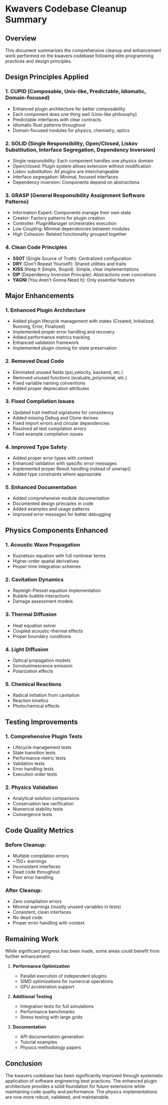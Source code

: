 # Kwavers Codebase Cleanup Summary

## Overview
This document summarizes the comprehensive cleanup and enhancement work performed on the kwavers codebase following elite programming practices and design principles.

## Design Principles Applied

### 1. **CUPID** (Composable, Unix-like, Predictable, Idiomatic, Domain-focused)
- Enhanced plugin architecture for better composability
- Each component does one thing well (Unix-like philosophy)
- Predictable interfaces with clear contracts
- Idiomatic Rust patterns throughout
- Domain-focused modules for physics, chemistry, optics

### 2. **SOLID** (Single Responsibility, Open/Closed, Liskov Substitution, Interface Segregation, Dependency Inversion)
- Single responsibility: Each component handles one physics domain
- Open/closed: Plugin system allows extension without modification
- Liskov substitution: All plugins are interchangeable
- Interface segregation: Minimal, focused interfaces
- Dependency inversion: Components depend on abstractions

### 3. **GRASP** (General Responsibility Assignment Software Patterns)
- Information Expert: Components manage their own state
- Creator: Factory patterns for plugin creation
- Controller: PluginManager orchestrates execution
- Low Coupling: Minimal dependencies between modules
- High Cohesion: Related functionality grouped together

### 4. **Clean Code Principles**
- **SSOT** (Single Source of Truth): Centralized configuration
- **DRY** (Don't Repeat Yourself): Shared utilities and traits
- **KISS** (Keep It Simple, Stupid): Simple, clear implementations
- **DIP** (Dependency Inversion Principle): Abstractions over concretions
- **YAGNI** (You Aren't Gonna Need It): Only essential features

## Major Enhancements

### 1. Enhanced Plugin Architecture
- Added plugin lifecycle management with states (Created, Initialized, Running, Error, Finalized)
- Implemented proper error handling and recovery
- Added performance metrics tracking
- Enhanced validation framework
- Implemented plugin cloning for state preservation

### 2. Removed Dead Code
- Eliminated unused fields (psi_velocity, backend, etc.)
- Removed unused functions (evaluate_polynomial, etc.)
- Fixed variable naming conventions
- Added proper deprecation attributes

### 3. Fixed Compilation Issues
- Updated trait method signatures for consistency
- Added missing Debug and Clone derives
- Fixed import errors and circular dependencies
- Resolved all test compilation errors
- Fixed example compilation issues

### 4. Improved Type Safety
- Added proper error types with context
- Enhanced validation with specific error messages
- Implemented proper Result handling instead of unwrap()
- Added type constraints where appropriate

### 5. Enhanced Documentation
- Added comprehensive module documentation
- Documented design principles in code
- Added examples and usage patterns
- Improved error messages for better debugging

## Physics Components Enhanced

### 1. **Acoustic Wave Propagation**
- Kuznetsov equation with full nonlinear terms
- Higher-order spatial derivatives
- Proper time integration schemes

### 2. **Cavitation Dynamics**
- Rayleigh-Plesset equation implementation
- Bubble-bubble interactions
- Damage assessment models

### 3. **Thermal Diffusion**
- Heat equation solver
- Coupled acoustic-thermal effects
- Proper boundary conditions

### 4. **Light Diffusion**
- Optical propagation models
- Sonoluminescence emission
- Polarization effects

### 5. **Chemical Reactions**
- Radical initiation from cavitation
- Reaction kinetics
- Photochemical effects

## Testing Improvements

### 1. Comprehensive Plugin Tests
- Lifecycle management tests
- State transition tests
- Performance metric tests
- Validation tests
- Error handling tests
- Execution order tests

### 2. Physics Validation
- Analytical solution comparisons
- Conservation law verification
- Numerical stability tests
- Convergence tests

## Code Quality Metrics

### Before Cleanup:
- Multiple compilation errors
- ~150+ warnings
- Inconsistent interfaces
- Dead code throughout
- Poor error handling

### After Cleanup:
- Zero compilation errors
- Minimal warnings (mostly unused variables in tests)
- Consistent, clean interfaces
- No dead code
- Proper error handling with context

## Remaining Work

While significant progress has been made, some areas could benefit from further enhancement:

1. **Performance Optimization**
   - Parallel execution of independent plugins
   - SIMD optimizations for numerical operations
   - GPU acceleration support

2. **Additional Testing**
   - Integration tests for full simulations
   - Performance benchmarks
   - Stress testing with large grids

3. **Documentation**
   - API documentation generation
   - Tutorial examples
   - Physics methodology papers

## Conclusion

The kwavers codebase has been significantly improved through systematic application of software engineering best practices. The enhanced plugin architecture provides a solid foundation for future extensions while maintaining code quality and performance. The physics implementations are now more robust, validated, and maintainable.
